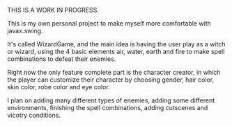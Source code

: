 THIS IS A WORK IN PROGRESS. 

This is my own personal project to make myself more comfortable with javax.swing.

It's called WizardGame, and the main idea is having the user play as a witch or wizard, using the 4 basic elements air, water, earth and fire to make spell combinations to defeat their enemies.

Right now the only feature complete part is the character creator, in which the player can customize their character by choosing gender, hair color, skin color, robe color and eye color. 

I plan on adding many different types of enemies, adding some different environments, finishing the spell combinations, adding cutscenes and vicotry conditions. 
